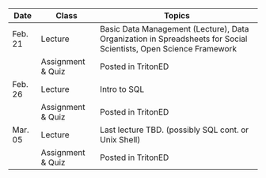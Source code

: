 | **Date** | **Class**                      |   **Topics**                     |
|----------|--------------------------------|----------------------------------|
| Feb. 21  | Lecture                        | Basic Data Management (Lecture), Data Organization in Spreadsheets for Social Scientists, Open Science Framework |
|         | Assignment & Quiz                       |  Posted in TritonED          |
| Feb. 26   | Lecture                       | Intro to SQL
|         | Assignment & Quiz                       |  Posted in TritonED          |
| Mar. 05  | Lecture                        |  Last lecture TBD.  (possibly SQL cont. or  Unix Shell)               |
|          | Assignment & Quiz             |  Posted in TritonED      ||
